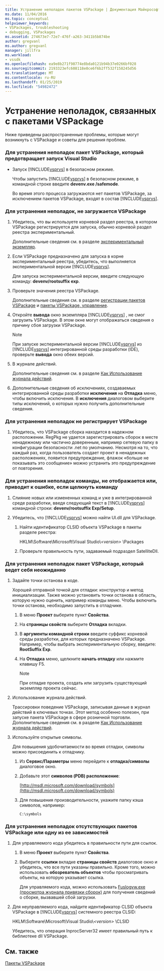 ```yaml
---
title: Устранение неполадок пакетов VSPackage | Документация Майкрософт
ms.date: 11/04/2016
ms.topic: conceptual
helpviewer_keywords:
- VSPackages, troubleshooting
- debugging, VSPackages
ms.assetid: 274673e7-72e7-476f-a263-3411b5b874be
author: gregvanl
ms.author: gregvanl
manager: jillfra
ms.workload:
- vssdk
ms.openlocfilehash: ea9e8b271f98774e8bda0121b94b37e0266bf028
ms.sourcegitcommit: 2193323efc608118e0ce6f6b2ff532f158245d56
ms.translationtype: MT
ms.contentlocale: ru-RU
ms.lasthandoff: 01/25/2019
ms.locfileid: "54982472"
---
```

# <a name="troubleshooting-vspackages"></a>Устранение неполадок, связанных с пакетами VSPackage
Ниже приведены распространенные проблемы, которые могут возникнуть с VSPackage и советы для решения проблем.  
  
### <a name="to-troubleshoot-a-vspackage-that-keeps-visual-studio-from-starting"></a>Для устранения неполадок пакет VSPackage, который предотвращает запуск Visual Studio  
  
- Запуск [!INCLUDE[vsprvs](../code-quality/includes/vsprvs_md.md)] в безопасном режиме.  
  
   Чтобы запустить [!INCLUDE[vsprvs](../code-quality/includes/vsprvs_md.md)] в безопасном режиме, в командной строке введите **devenv.exe /safemode**.  
  
   Во время этого процесса загружаются нет пакетов VSPackage, за исключением пакетов VSPackage, входят в состав [!INCLUDE[vsprvs](../code-quality/includes/vsprvs_md.md)].  
  
### <a name="to-troubleshoot-a-vspackage-that-does-not-load"></a>Для устранения неполадок, не загружается VSPackage  
  
1. Убедитесь, что вы используете корневой раздел реестра, в котором VSPackage регистрируется для запуска, обычно корневой раздел реестра экспериментальный.  
  
    Дополнительные сведения см. в разделе [экспериментальный экземпляр](../extensibility/the-experimental-instance.md).  
  
2. Если VSPackage предназначено для запуска в корне экспериментальный реестра, убедитесь, что выполняется экспериментальной версии [!INCLUDE[vsprvs](../code-quality/includes/vsprvs_md.md)].  
  
    Для запуска экспериментальной версии, введите следующую команду: **devenv/rootsuffix exp**.  
  
3. Проверьте значения реестра VSPackage.  
  
    Дополнительные сведения см. в разделе [регистрации пакетов VSPackage](registering-and-unregistering-vspackages.md) и [пакеты VSPackage, управление](../extensibility/managing-vspackages.md).  
  
4. Откройте **вывода** окно экземпляра [!INCLUDE[vsprvs](../code-quality/includes/vsprvs_md.md)] , не смог загрузить VSPackage. В этом окне могут отображаться сведения о причину сбоя загрузки VSPackage.  
  
   > [!NOTE]
   >  При запуске экспериментальной версии [!INCLUDE[vsprvs](../code-quality/includes/vsprvs_md.md)] из [!INCLUDE[vsprvs](../code-quality/includes/vsprvs_md.md)] интегрированной среды разработки (IDE), проверьте **вывода** окно обеих версий.  
  
5. В журнале действий.  
  
    Дополнительные сведения см. в разделе [Как Использование журнала действий](../extensibility/how-to-use-the-activity-log.md).  
  
6. Дополнительные сведения об исключениях, создаваемых интегрированной среды разработки **исключения** на **Отладка** меню, чтобы включить исключения. В **исключения** диалоговом выберите типы исключений, о которых нужно получить дополнительные сведения.  
  
### <a name="to-troubleshoot-a-vspackage-that-does-not-register"></a>Для устранения неполадок не регистрирует VSPackage  
  
1.  Убедитесь, что VSPackage сборка находится в надежном расположении. RegPkg не удается зарегистрировать сборок в месте ненадежному или частично доверенным, например сетевую папку в конфигурации безопасности .net по умолчанию. Несмотря на то, что каждый раз, когда пользователь создает проект в ненадежных расположениях, появится предупреждение, флажок «больше не показывать это сообщение» можно устранить это предупреждение от повторения.  
  
### <a name="to-troubleshoot-a-command-that-is-not-visible-or-that-generates-an-error-when-you-click-a-command"></a>Для устранения неполадок команды, не отображается или, приводит к ошибке, если щелкнуть команду  
  
1. Слияние новых или измененных команд и уже в интегрированной среде разработки, введя следующий текст в [!INCLUDE[vsprvs](../code-quality/includes/vsprvs_md.md)] командной строки: **devenv/rootsuffix Exp/Setup**.  
  
2. Убедитесь, что [!INCLUDE[vsprvs](../code-quality/includes/vsprvs_md.md)] можно найти UI.dll для VSPackage.  
  
   1.  Найти идентификатор CLSID объекта VSPackage в пакеты разделе реестра:  
  
        HKLM\Software\Microsoft\Visual Studio\\*\<version>* \Packages  
  
   2.  Проверьте правильность пути, задаваемый подраздел SatelliteDll.  
  
### <a name="to-troubleshoot-a-vspackage-that-behaves-unexpectedly"></a>Для устранения неполадок пакет VSPackage, который ведет себя неожиданно  
  
1.  Задайте точки останова в коде.  
  
     Хорошей отправной точкой для отладки: конструктор и метод инициализации. Также можно установить точки останова в область, которую нужно оценить, например команды меню. Чтобы включить точки останова, необходимо запустить в отладчике.  
  
    1.  В меню **Проект** выберите пункт **Свойства**.  
  
    2.  На **страницы свойств** выберите **Отладка** вкладки.  
  
    3.  В **аргументы командной строки** введите суффикс корневой среды разработки, для которых предназначено VSPackage. Например, чтобы выбрать экспериментальную сборку, введите: **RootSuffix Exp**.  
  
    4.  На **Отладка** меню, щелкните **начать отладку** или нажмите клавишу F5.  
  
        > [!NOTE]
        >  При отладке проекта, создать или загрузить существующий экземпляр проекта сейчас.  
  
2.  Использование журнала действий.  
  
     Трассировки поведение VSPackage, записывая данные в журнал действий в ключевых точках. Этот метод особенно полезен, при запуске пакета VSPackage в сфере розничной торговли. Дополнительные сведения см. в разделе [Как Использование журнала действий](../extensibility/how-to-use-the-activity-log.md).  
  
3.  Используйте открытые символы.  
  
     Для повышения удобочитаемости во время отладки, символы можно присоединить к отладчику.  
  
    1.  Из **Сервис/Параметры** меню перейдите к **отладка/символы** диалоговое окно.  
  
    2.  Добавьте этот **символов (PDB) расположение**:  
  
         [http://msdl.microsoft.com/download/symbols](http://msdl.microsoft.com/download/symbols)  
  
    3.  Для повышения производительности, укажите папку кэша символов, например:  
  
        ```  
        C:\symbols  
        ```  
  
### <a name="to-troubleshoot-a-missing-vspackage-or-one-of-its-dependencies"></a>Для устранения неполадок отсутствующих пакетов VSPackage или одну из ее зависимостей  
  
1. Для управляемого кода убедитесь в правильности пути для ссылок.  
  
   1.  В меню **Проект** выберите пункт **Свойства**.  
  
   2.  Выберите **ссылки** вкладке **страницы свойств** диалоговое окно и убедитесь, что все пути указаны правильно. Кроме того, можно использовать **обозреватель объектов** чтобы просматривать объекты, на которую указывает ссылка.  
  
        Для управляемого кода, можно использовать [Fuslogvw.exe (просмотра журнала привязки сборок)](/dotnet/framework/tools/fuslogvw-exe-assembly-binding-log-viewer) для получения сведений о сборке, вызвавшей сбой загрузки.  
  
2. Для неуправляемого кода, найдите идентификатор CLSID объекта VSPackage в [!INCLUDE[vsprvs](../code-quality/includes/vsprvs_md.md)] системного реестра CLSID:  
  
    HKLM\Software\Microsoft\Visual Studio\\*\<version>* \CLSID  
  
   Убедитесь, что операция InprocServer32 имеет правильный путь к библиотеке dll VSPackage.  
  
## <a name="see-also"></a>См. также  
 [Пакеты VSPackage](../extensibility/internals/vspackages.md)